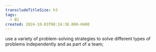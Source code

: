 ```yaml
---
transcludeTitleSize: h3
tags:
  - B1
created: 2024-10-03T08:24:38.000-0400
---
```

use a variety of problem-solving strategies to solve different types of problems independently and as part of a team;